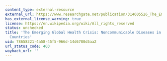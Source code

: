 ```yaml
---
content_type: external-resource
external_url: https://www.researchgate.net/publication/314605526_The_Emerging_Global_Health_Crisis_Noncommunicable_Diseases_in_Low-_and_Middle-Income_Countries
has_external_license_warning: true
license: https://en.wikipedia.org/wiki/All_rights_reserved
status: unchecked
title: 'The Emerging Global Health Crisis: Noncommunicable Diseases in Low- and Middle-Income
  Countries'
uid: 78658321-4a58-45f5-966d-14d6780d5aa2
url_status_code: 403
wayback_url: ''
---
```

